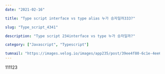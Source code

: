 ```yaml
---
date: "2021-02-16"

title: "Type script interface vs type alias 누가 승자일까333?"

slug: "Type_script_4341"

description: "Type script 234interface vs type 누가 승자일까?"

category: ["Javascript", "Typescript"]

tumnail: "https://images.velog.io/images/app235/post/39ee4f80-6c1e-4ee6-addf-08eb0ba26212/image.png"
---
```


111123
